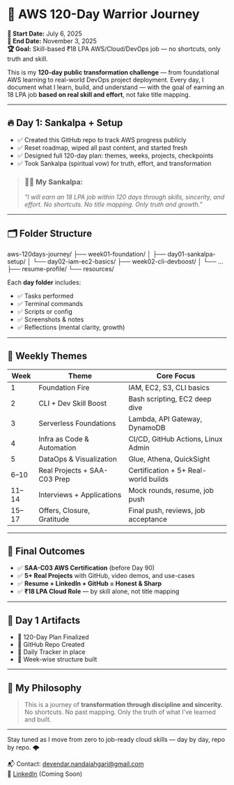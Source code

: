 # 🚀 AWS 120-Day Warrior Journey

**📅 Start Date:** July 6, 2025  
**🎯 End Date:** November 3, 2025  
**🏆 Goal:** Skill-based ₹18 LPA AWS/Cloud/DevOps job — no shortcuts, only truth and skill.

This is my **120-day public transformation challenge** — from foundational AWS learning to real-world DevOps project deployment. Every day, I document what I learn, build, and understand — with the goal of earning an 18 LPA job **based on real skill and effort**, not fake title mapping.

---

## 🔥 Day 1: Sankalpa + Setup

- ✅ Created this GitHub repo to track AWS progress publicly
- ✅ Reset roadmap, wiped all past content, and started fresh
- ✅ Designed full 120-day plan: themes, weeks, projects, checkpoints
- ✅ Took Sankalpa (spiritual vow) for truth, effort, and transformation

> ### 🧘‍♂️ My Sankalpa:
> *"I will earn an 18 LPA job within 120 days through skills, sincerity, and effort. No shortcuts. No title mapping. Only truth and growth."*

---

## 🗂 Folder Structure

aws-120days-journey/
├── week01-foundation/
│ ├── day01-sankalpa-setup/
│ └── day02-iam-ec2-basics/
├── week02-cli-devboost/
│ └── ...
├── resume-profile/
└── resources/


Each **day folder** includes:
- ✅ Tasks performed
- ✅ Terminal commands
- ✅ Scripts or config
- ✅ Screenshots & notes
- ✅ Reflections (mental clarity, growth)

---

## 🔱 Weekly Themes

| Week | Theme                        | Core Focus                           |
|------|------------------------------|--------------------------------------|
| 1    | Foundation Fire              | IAM, EC2, S3, CLI basics              |
| 2    | CLI + Dev Skill Boost        | Bash scripting, EC2 deep dive        |
| 3    | Serverless Foundations       | Lambda, API Gateway, DynamoDB        |
| 4    | Infra as Code & Automation   | CI/CD, GitHub Actions, Linux Admin   |
| 5    | DataOps & Visualization      | Glue, Athena, QuickSight             |
| 6–10 | Real Projects + SAA-C03 Prep | Certification + 5+ Real-world builds |
| 11–14| Interviews + Applications    | Mock rounds, resume, job push        |
| 15–17| Offers, Closure, Gratitude   | Final push, reviews, job acceptance  |

---

## 🎯 Final Outcomes

- ✅ **SAA-C03 AWS Certification** (before Day 90)
- ✅ **5+ Real Projects** with GitHub, video demos, and use-cases
- ✅ **Resume + LinkedIn + GitHub = Honest & Sharp**
- ✅ **₹18 LPA Cloud Role** — by skill alone, not title mapping

---

## 📸 Day 1 Artifacts
- 📍 120-Day Plan Finalized
- 📍 GitHub Repo Created
- 📍 Daily Tracker in place
- 📍 Week-wise structure built

---

## 🌱 My Philosophy

> This is a journey of **transformation through discipline and sincerity.**  
> No shortcuts. No past mapping. Only the truth of what I’ve learned and built.

---

Stay tuned as I move from zero to job-ready cloud skills — day by day, repo by repo. 🌩️

📬 Contact: devendar.nandaiahgari@gmail.com  
📌 [LinkedIn](#) (Coming Soon)
